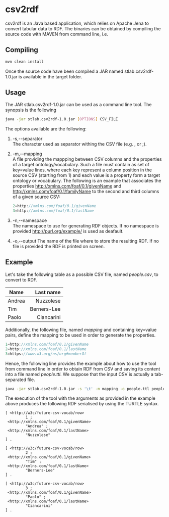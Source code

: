 # csv2rdf

csv2rdf is an Java based application, which relies on Apache Jena to convert tabular data to RDF.
The binaries can be obtained by compiling the source code with MAVEN from command line, i.e.

## Compiling

```bash 
mvn clean install
```
Once the source code have been compiled a JAR named stlab.csv2rdf-1.0.jar is available in the target folder.

## Usage

The JAR stlab.csv2rdf-1.0.jar can be used as a command line tool.
The synopsis is the following

```bash
java -jar stlab.csv2rdf-1.0.jar [OPTIONS] CSV_FILE
```

The options available are the following:

1. -s,--separator <char>   
The character used as separator withing the CSV file (e.g. , or ;).
2. -m,--mapping <file>     
A file providing the mappping between CSV columns and the properties of 						a target ontology/vocabulary.
Such a file must contain as set of key=value lines, where each key represent a column position in the source CSV (starting from 1) and each value is a property form a target ontology or vocabulary. The following is an example that associates the properties http://xmlns.com/foaf/0.1/givenName and http://xmlns.com/foaf/0.1/familyName to the second and third columns of a given source CSV:
    
    ```java
    2=http://xmlns.com/foaf/0.1/givenName
    3=http://xmlns.com/foaf/0.1/lastName
    ```
3. -n,--namespace <uri>    
The namespace to use for generating RDF objects. If no namespace is provided http://purl.org/example/ is used as deafault.

4. -o,--output <file>
<span style="margin-right: 30px;">The name of the file where to store the resulting RDF. If no file is provided the RDF is printed on screen.

## Example
 Let's take the following table as a possible CSV file, named *people.csv*, to convert to RDF.
 
| Name   | Last name |
| ----   |--------:|
| Andrea | Nuzzolese |
| Tim | Berners-Lee |
| Paolo | Ciancarini | 
 
 Additionally, the following file, named *mapping* and containing key=value pairs, define the mapping to be used in order to generate the properties.
 ```java
 1=http://xmlns.com/foaf/0.1/givenName
 2=http://xmlns.com/foaf/0.1/lastName
 3=https://www.w3.org/ns/org#memberOf
 ``` 
 
 Hence, the following line provides the example about how to use the tool from command line in order to obtain RDF from CSV and saving its content into a file named *people.ttl*. We suppose that the input CSV is actually a tab-separated file.
 ```bash
 java -jar stlab.csv2rdf-1.0.jar -s '\t' -m mapping -o people.ttl people.csv
 ```
 
 The execution of the tool with the arguments as provided in the example above produces the following RDF serialised by using the TURTLE syntax.
 ```turtle
 [ <http://w3c/future-csv-vocab/row>
          1 ;
  <http://xmlns.com/foaf/0.1/givenName>
          "Andrea" ;
  <http://xmlns.com/foaf/0.1/lastName>
          "Nuzzolese"
] .

[ <http://w3c/future-csv-vocab/row>
          2 ;
  <http://xmlns.com/foaf/0.1/givenName>
          "Tim" ;
  <http://xmlns.com/foaf/0.1/lastName>
          "Berners-Lee"
] .

[ <http://w3c/future-csv-vocab/row>
          3 ;
  <http://xmlns.com/foaf/0.1/givenName>
          "Paolo" ;
  <http://xmlns.com/foaf/0.1/lastName>
          "Ciancarini"
] .
 ```